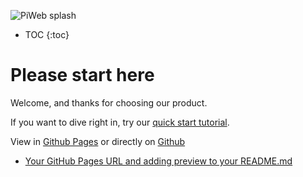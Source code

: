 ![PiWeb splash](/docu-test/assets/images/splash.png)

* TOC
{:toc}

# Please start here

Welcome, and thanks for choosing our product.

If you want to dive right in, try our [quick start tutorial](./tutorial/start.md).

View in [Github Pages](https://stephan-scholz-zeiss.github.io/docu-test/) or directly on [Github](https://github.com/stephan-scholz-zeiss/docu-test/) 
* [Your GitHub Pages URL and adding preview to your README.md](/docu-test/)
